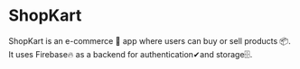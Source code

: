 # ShopKart
ShopKart is an e-commerce 🛒 app where users can buy or sell products 📦. It uses Firebase🔥  as a backend for authentication✔and storage🗄.
